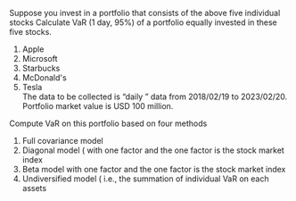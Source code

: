 Suppose you invest in a portfolio that consists of the above five individual stocks Calculate VaR (1 day, 95%) of a portfolio equally invested in these five stocks.
1. Apple
2. Microsoft
3. Starbucks
4. McDonald's
5. Tesla\
The data to be collected is “daily ” data from 2018/02/19 to 2023/02/20. Portfolio market value is USD 100 million.

 Compute VaR on this portfolio based on four methods
1. Full covariance model 
2. Diagonal model ( with one factor and the one factor is the stock market index 
3. Beta model with one factor and the one factor is the stock market index 
4. Undiversified model ( i.e., the summation of individual VaR on each assets 
